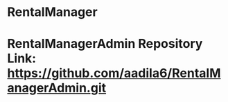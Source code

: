 # RentalManager
# RentalManagerAdmin Repository Link: https://github.com/aadila6/RentalManagerAdmin.git
